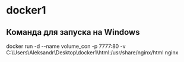 # docker1

## Команда для запуска на Windows

docker run -d --name volume_con -p 7777:80 -v C:\Users\Aleksandr\Desktop\docker1\html:/usr/share/nginx/html nginx
